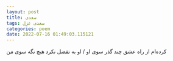 ```yaml
---
layout: post
title: سعدی
tags: سعدی غزل
categories: poem
date: 2022-07-16 01:49:03.115121
---
```


کرده‌ام از راه عشق چند گذر سوی او / او به تفضل نکرد هیچ نگه سوی من